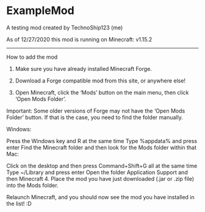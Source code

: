 # ExampleMod
A testing mod created by TechnoShip123 (me)

As of 12/27/2020 this mod is running on Minecraft: v1.15.2

-----------------------------------------------------------------------------------------------------------------------------------------------------------------------------------
How to add the mod


1. Make sure you have already installed Minecraft Forge.

2. Download a Forge compatible mod from this site, or anywhere else!

3. Open Minecraft, click the ‘Mods’ button on the main menu, then click ‘Open Mods Folder’.

Important: Some older versions of Forge may not have the ‘Open Mods Folder’ button. If that is the case, you need to find the folder manually.

Windows:

Press the Windows key and R at the same time
Type %appdata% and press enter
Find the Minecraft folder and then look for the Mods folder within that
Mac:

Click on the desktop and then press Command+Shift+G all at the same time
Type ~/Library and press enter
Open the folder Application Support and then Minecraft
4. Place the mod you have just downloaded (.jar or .zip file) into the Mods folder.

Relaunch Minecraft, and you should now see the mod you have installed in the list! :D
